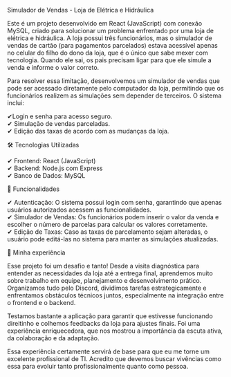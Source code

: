 Simulador de Vendas - Loja de Elétrica e Hidráulica <br>

Este é um projeto desenvolvido em React (JavaScript) com conexão MySQL, criado para solucionar um problema enfrentado por uma loja de elétrica e hidráulica. A loja possui três funcionários, mas o simulador de vendas de cartão (para pagamentos parcelados) estava acessível apenas no celular do filho do dono da loja, que é o único que sabe mexer com tecnologia. Quando ele sai, os pais precisam ligar para que ele simule a venda e informe o valor correto.

Para resolver essa limitação, desenvolvemos um simulador de vendas que pode ser acessado diretamente pelo computador da loja, permitindo que os funcionários realizem as simulações sem depender de terceiros. O sistema inclui: <br>

✔Login e senha para acesso seguro. <br>
✔ Simulação de vendas parceladas. <br>
✔ Edição das taxas de acordo com as mudanças da loja. <br>

🛠 Tecnologias Utilizadas <br>

✔ Frontend: React (JavaScript) <br>
✔ Backend: Node.js com Express <br>
✔ Banco de Dados: MySQL <br>

📌 Funcionalidades <br>

✔ Autenticação: O sistema possui login com senha, garantindo que apenas usuários autorizados acessem as funcionalidades. <br>
✔ Simulador de Vendas: Os funcionários podem inserir o valor da venda e escolher o número de parcelas para calcular os valores corretamente. <br>
✔ Edição de Taxas: Caso as taxas de parcelamento sejam alteradas, o usuário pode editá-las no sistema para manter as simulações atualizadas. <br>

📖 Minha experiência

Esse projeto foi um desafio e tanto! Desde a visita diagnóstica para entender as necessidades da loja até a entrega final, aprendemos muito sobre trabalho em equipe, planejamento e desenvolvimento prático. Organizamos tudo pelo Discord, dividimos tarefas estrategicamente e enfrentamos obstáculos técnicos juntos, especialmente na integração entre o frontend e o backend.

Testamos bastante a aplicação para garantir que estivesse funcionando direitinho e colhemos feedbacks da loja para ajustes finais. Foi uma experiência enriquecedora, que nos mostrou a importância da escuta ativa, da colaboração e da adaptação.

Essa experiência certamente servirá de base para que eu me torne um excelente profissional de TI. Acredito que devemos buscar vivências como essa para evoluir tanto profissionalmente quanto como pessoa.
